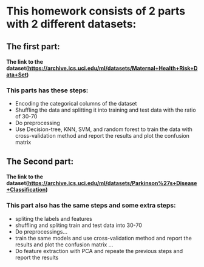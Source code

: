 # This homework consists of 2 parts with 2 different datasets:
## The first part:
#### The link to the dataset(https://archive.ics.uci.edu/ml/datasets/Maternal+Health+Risk+Data+Set)
### This parts has these steps:
-  Encoding the categorical columns of the dataset
-  Shuffling the data and splitting it into training and test data with the ratio of 30-70
-  Do preprocessing
-  Use Decision-tree, KNN, SVM, and random forest to train the data with cross-validation method and report the results and plot the confusion matrix
## The Second part:
#### The link to the dataset(https://archive.ics.uci.edu/ml/datasets/Parkinson%27s+Disease+Classification)
### This part also has the same steps and some extra steps:
-  spliting the labels and features
-  shuffling and spliting train and test data into 30-70
-  Do preprocessings...
-  train the same models and use cross-validation method and report the results and plot the confusion matrix ...
-  Do feature extraction with PCA and repeate the previous steps and report the results
